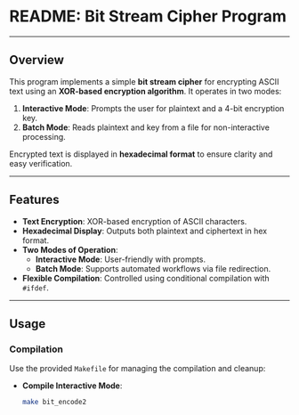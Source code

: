 # README: Bit Stream Cipher Program

---

## Overview

This program implements a simple **bit stream cipher** for encrypting ASCII text using an **XOR-based encryption algorithm**. It operates in two modes:

1. **Interactive Mode**: Prompts the user for plaintext and a 4-bit encryption key.
2. **Batch Mode**: Reads plaintext and key from a file for non-interactive processing.

Encrypted text is displayed in **hexadecimal format** to ensure clarity and easy verification.

---

## Features

- **Text Encryption**: XOR-based encryption of ASCII characters.
- **Hexadecimal Display**: Outputs both plaintext and ciphertext in hex format.
- **Two Modes of Operation**:
  - **Interactive Mode**: User-friendly with prompts.
  - **Batch Mode**: Supports automated workflows via file redirection.
- **Flexible Compilation**: Controlled using conditional compilation with `#ifdef`.

---

## Usage

### Compilation

Use the provided `Makefile` for managing the compilation and cleanup:

- **Compile Interactive Mode**:  
  ```bash
  make bit_encode2
